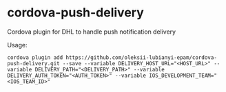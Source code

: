 # cordova-push-delivery
Cordova plugin for DHL to handle push notification delivery

Usage:
```
cordova plugin add https://github.com/oleksii-lubianyi-epam/cordova-push-delivery.git --save --variable DELIVERY_HOST_URL="<HOST_URL>" --variable DELIVERY_PATH="<DELIVERY_PATH>" --variable DELIVERY_AUTH_TOKEN="<AUTH_TOKEN>" --variable IOS_DEVELOPMENT_TEAM="<IOS_TEAM_ID>"
```

